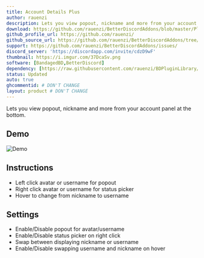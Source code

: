 ```yaml
---
title: Account Details Plus
author: rauenzi
description: Lets you view popout, nickname and more from your account panel at the bottom.
download: https://github.com/rauenzi/BetterDiscordAddons/blob/master/Plugins/AccountDetailsPlus/AccountDetailsPlus.plugin.js
github_profile_url: https://github.com/rauenzi/
github_source_url: https://github.com/rauenzi/BetterDiscordAddons/tree/master/Plugins/AccountDetailsPlus/
support: https://github.com/rauenzi/BetterDiscordAddons/issues/
discord_server: 'https://discordapp.com/invite/cdzD9wF'
thumbnail: https://i.imgur.com/37DcaSv.png
software: [BandagedBD,BetterDiscord]
dependency: [https://raw.githubusercontent.com/rauenzi/BDPluginLibrary/master/release/0PluginLibrary.plugin.js]
status: Updated
auto: true
ghcommentid: # DON'T CHANGE
layout: product # DON'T CHANGE
---
```

Lets you view popout, nickname and more from your account panel at the bottom.

## Demo

![Demo](https://i.zackrauen.com/0LeMdr.gif)

## Instructions

 - Left click avatar or username for popout
 - Right click avatar or username for status picker
 - Hover to change from nickname to username
 
## Settings

 - Enable/Disable popout for avatar/username
 - Enable/Disable status picker on right click
 - Swap between displaying nickname or username
 - Enable/Disable swapping username and nickname on hover


